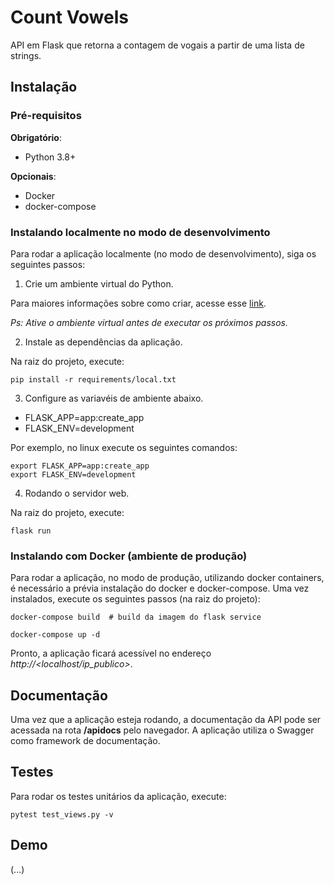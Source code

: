 # Count Vowels
API em Flask que retorna a contagem de vogais a partir de uma lista de strings.

## Instalação

### Pré-requisitos

**Obrigatório**:
- Python 3.8+

**Opcionais**:
- Docker
- docker-compose

### Instalando localmente no modo de desenvolvimento

Para rodar a aplicação localmente (no modo de desenvolvimento), siga os seguintes passos:

1. Crie um ambiente virtual do Python.

Para maiores informações sobre como criar, acesse esse [link](https://docs.python.org/pt-br/3/tutorial/venv.html).

_Ps: Ative o ambiente virtual antes de executar os próximos passos._

2. Instale as dependências da aplicação.

Na raiz do projeto, execute:
```
pip install -r requirements/local.txt
```

3. Configure as variavéis de ambiente abaixo.

- FLASK_APP=app:create_app
- FLASK_ENV=development

Por exemplo, no linux execute os seguintes comandos:

```
export FLASK_APP=app:create_app
export FLASK_ENV=development
```

4. Rodando o servidor web.

Na raiz do projeto, execute:

```
flask run
```

### Instalando com Docker (ambiente de produção)

Para rodar a aplicação, no modo de produção, utilizando docker containers, é necessário a prévia instalação do docker e docker-compose. Uma vez instalados, execute os seguintes passos (na raiz do projeto):


```
docker-compose build  # build da imagem do flask service
```


```
docker-compose up -d
```

Pronto, a aplicação ficará acessível no endereço _http://<localhost/ip_publico>_.


## Documentação

Uma vez que a aplicação esteja rodando, a documentação da API pode ser acessada na rota **/apidocs** pelo navegador. A aplicação utiliza o Swagger como framework de documentação.

## Testes

Para rodar os testes unitários da aplicação, execute:

```
pytest test_views.py -v
```

## Demo
(...)
